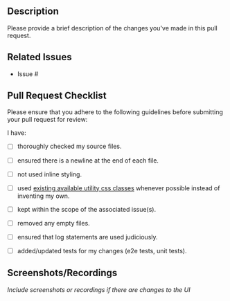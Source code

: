 ## Description

Please provide a brief description of the changes you've made in this pull request.

## Related Issues

- Issue #

## Pull Request Checklist

Please ensure that you adhere to the following guidelines before submitting your pull request for review:

I have:

- [ ] thoroughly checked my source files.
- [ ] ensured there is a newline at the end of each file.
- [ ] not used inline styling.
- [ ] used [existing available utility css classes](https://getbootstrap.com/docs/5.3/utilities/flex/) whenever possible instead of inventing my own.
- [ ] kept within the scope of the associated issue(s).
- [ ] removed any empty files.
- [ ] ensured that log statements are used judiciously.
- [ ] added/updated tests for my changes (e2e tests, unit tests).


## Screenshots/Recordings
*Include screenshots or recordings if there are changes to the UI*

